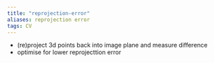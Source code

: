 ```yaml
---
title: "reprojection-error"
aliases: reprojection error
tags: CV
---
```


- (re)project 3d points back into image plane and measure difference
- optimise for lower reprojecttion error